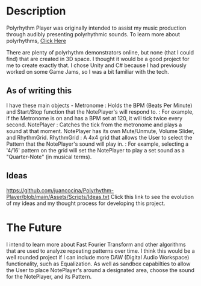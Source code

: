 # Description

Polyrhythm Player was originally intended to assist my music production through audibly presenting polyrhythmic sounds.
To learn more about polyrhythms, [Click Here](https://www.beyondmusictheory.org/polyrhythms/)

There are plenty of polyrhythm demonstrators online, but none (that I could find) that are created in 3D space. I thought it would be a good project for me to create exactly that.
I chose Unity and C# because I had previously worked on some Game Jams, so I was a bit familiar with the tech. 

## As of writing this 
I have these main objects - 
Metronome
: Holds the BPM (Beats Per Minute) and Start/Stop function that the NotePlayer's will respond to.
: For example, if the Metronome is on and has a BPM set at 120, it will tick twice every second.
NotePlayer
: Catches the tick from the metronome and plays a sound at that moment. NotePlayer has its own Mute/Unmute, Volume Slider, and RhythmGrid.
RhythmGrid
: A 4x4 grid that allows the User to select the Pattern that the NotePlayer's sound will play in.
: For example, selecting a '4/16' pattern on the grid will set the NotePlayer to play a set sound as a "Quarter-Note" (in musical terms).

## Ideas 
https://github.com/juancocina/Polyrhythm-Player/blob/main/Assets/Scripts/Ideas.txt
Click this link to see the evolution of my ideas and my thought process for developing this project.

# The Future
I intend to learn more about Fast Fourier Transform and other algorithms that are used to analyze repeating patterns over time.
I think this would be a well rounded project if I can include more DAW (Digital Audio Workspace) functionality, such as Equalization.
As well as sandbox capabilties to allow the User to place NotePlayer's around a designated area, choose the sound for the NotePlayer, and its Pattern.




